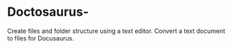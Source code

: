 # Doctosaurus-
Create files and folder structure using a text editor. Convert a text document to files for Docusaurus.
